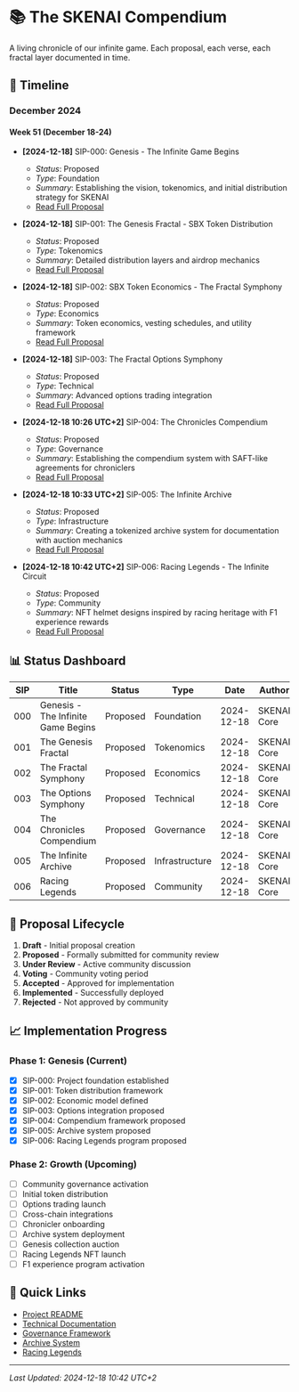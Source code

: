 # 📚 The SKENAI Compendium

A living chronicle of our infinite game. Each proposal, each verse, each fractal layer documented in time.

## 📅 Timeline

### December 2024

#### Week 51 (December 18-24)
- **[2024-12-18]** SIP-000: Genesis - The Infinite Game Begins
  - *Status*: Proposed
  - *Type*: Foundation
  - *Summary*: Establishing the vision, tokenomics, and initial distribution strategy for SKENAI
  - [Read Full Proposal](./proposals/000_genesis_whitelist.md)

- **[2024-12-18]** SIP-001: The Genesis Fractal - SBX Token Distribution
  - *Status*: Proposed
  - *Type*: Tokenomics
  - *Summary*: Detailed distribution layers and airdrop mechanics
  - [Read Full Proposal](./proposals/001_sbx_genesis_distribution.md)

- **[2024-12-18]** SIP-002: SBX Token Economics - The Fractal Symphony
  - *Status*: Proposed
  - *Type*: Economics
  - *Summary*: Token economics, vesting schedules, and utility framework
  - [Read Full Proposal](./proposals/002_sbx_tokenomics.md)

- **[2024-12-18]** SIP-003: The Fractal Options Symphony
  - *Status*: Proposed
  - *Type*: Technical
  - *Summary*: Advanced options trading integration
  - [Read Full Proposal](./proposals/003_options_trading_integration.md)

- **[2024-12-18 10:26 UTC+2]** SIP-004: The Chronicles Compendium
  - *Status*: Proposed
  - *Type*: Governance
  - *Summary*: Establishing the compendium system with SAFT-like agreements for chroniclers
  - [Read Full Proposal](./proposals/004_compendium_chronicles.md)

- **[2024-12-18 10:33 UTC+2]** SIP-005: The Infinite Archive
  - *Status*: Proposed
  - *Type*: Infrastructure
  - *Summary*: Creating a tokenized archive system for documentation with auction mechanics
  - [Read Full Proposal](./proposals/005_infinite_archive.md)

- **[2024-12-18 10:42 UTC+2]** SIP-006: Racing Legends - The Infinite Circuit
  - *Status*: Proposed
  - *Type*: Community
  - *Summary*: NFT helmet designs inspired by racing heritage with F1 experience rewards
  - [Read Full Proposal](./proposals/006_racing_legends.md)

## 📊 Status Dashboard

| SIP | Title | Status | Type | Date | Author |
|-----|--------|--------|------|------|---------|
| 000 | Genesis - The Infinite Game Begins | Proposed | Foundation | 2024-12-18 | SKENAI Core |
| 001 | The Genesis Fractal | Proposed | Tokenomics | 2024-12-18 | SKENAI Core |
| 002 | The Fractal Symphony | Proposed | Economics | 2024-12-18 | SKENAI Core |
| 003 | The Options Symphony | Proposed | Technical | 2024-12-18 | SKENAI Core |
| 004 | The Chronicles Compendium | Proposed | Governance | 2024-12-18 | SKENAI Core |
| 005 | The Infinite Archive | Proposed | Infrastructure | 2024-12-18 | SKENAI Core |
| 006 | Racing Legends | Proposed | Community | 2024-12-18 | SKENAI Core |

## 🔄 Proposal Lifecycle

1. **Draft** - Initial proposal creation
2. **Proposed** - Formally submitted for community review
3. **Under Review** - Active community discussion
4. **Voting** - Community voting period
5. **Accepted** - Approved for implementation
6. **Implemented** - Successfully deployed
7. **Rejected** - Not approved by community

## 📈 Implementation Progress

### Phase 1: Genesis (Current)
- [x] SIP-000: Project foundation established
- [x] SIP-001: Token distribution framework
- [x] SIP-002: Economic model defined
- [x] SIP-003: Options integration proposed
- [x] SIP-004: Compendium framework proposed
- [x] SIP-005: Archive system proposed
- [x] SIP-006: Racing Legends program proposed

### Phase 2: Growth (Upcoming)
- [ ] Community governance activation
- [ ] Initial token distribution
- [ ] Options trading launch
- [ ] Cross-chain integrations
- [ ] Chronicler onboarding
- [ ] Archive system deployment
- [ ] Genesis collection auction
- [ ] Racing Legends NFT launch
- [ ] F1 experience program activation

## 🔗 Quick Links
- [Project README](../README.md)
- [Technical Documentation](../docs/)
- [Governance Framework](./README.md)
- [Archive System](./proposals/005_infinite_archive.md)
- [Racing Legends](./proposals/006_racing_legends.md)

---

*Last Updated: 2024-12-18 10:42 UTC+2*
